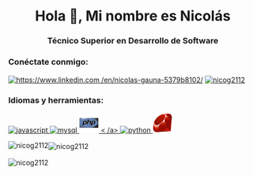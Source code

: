 <h1 align="center">Hola 👋, Mi nombre es Nicolás</h1>
<h3 align="center">Técnico Superior en Desarrollo de Software</h3>



<h3 align="left">Conéctate conmigo:</h3>
<p align="left">
<a href="https://linkedin.com/en/https://www.linkedin.com/en/nicolas-gauna-5379b8102/" target="blank"><img align="center" src=" https://raw.githubusercontent.com/rahuldkjain/github-profile-readme-generator/master/src/images/icons/Social/linked-in-alt.svg" alt="https://www.linkedin.com /en/nicolas-gauna-5379b8102/" height="30" width="40" /></a>
<a href="https://instagram.com/nicog2112" target="blank"><img align ="center" src="https://raw.githubusercontent.com/rahuldkjain/github-profile-readme-generator/master/src/images/icons/Social/instagram.svg" alt="nicog2112" height="30 " ancho="40" /></a>
</p>

<h3 alinear="izquierda">Idiomas y herramientas:</h3>
<p align="left"> <a href="https://developer.mozilla.org/en-US/docs/Web/JavaScript" target="_blank" rel="noreferrer"> <img src="https ://raw.githubusercontent.com/devicons/devicon/master/icons/javascript/javascript-original.svg" alt="javascript" width="40" height="40"/> </a> <a href= "https://www.mysql.com/" target="_blank" rel="noreferrer"> <img src="https://raw.githubusercontent.com/devicons/devicon/master/icons/mysql/mysql- original-wordmark.svg" alt="mysql" width="40" height="40"/> </a> <a href="https://www.php.net" target="_blank" rel=" sin referencia"> <img src="https://raw.githubusercontent.com/devicons/devicon/master/icons/php/php-original.svg" alt="php" width="40" height="40"/> < /a> <a href="https://www.python.org" target="_blank" rel="noreferrer"> <img src="https://raw.githubusercontent.com/devicons/devicon/master/ iconos/python/python-original.svg" alt="python" width="40" height="40"/> </a> <a href="https://www.ruby-lang.org/en/ " target="_blank" rel="noreferrer"> <img src="https://raw.githubusercontent.com/devicons/devicon/master/icons/ruby/ruby-original.svg" alt="ruby" width= "40" altura = "40"/> </a> </p>

<p><img align="left" src="https://github-readme-stats.vercel.app/api/top-langs?username=nicog2112&show_icons=true&locale=en&layout=compact" alt="nicog2112" /> </p>

<p> <img align="center" src="https://github-readme-stats.vercel.app/api?username=nicog2112&show_icons=true&locale=en" alt="nicog2112" /> </p>

<p><img align="center" src="https://github-readme-streak-stats.herokuapp.com/?user=nicog2112&" alt="nicog2112" /></p>
